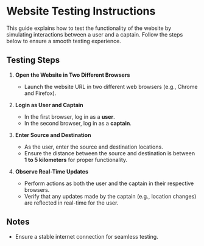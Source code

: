 # Website Testing Instructions

This guide explains how to test the functionality of the website by simulating interactions between a user and a captain. Follow the steps below to ensure a smooth testing experience.

## Testing Steps

1. **Open the Website in Two Different Browsers**
   - Launch the website URL in two different web browsers (e.g., Chrome and Firefox).

2. **Login as User and Captain**
   - In the first browser, log in as a **user**.
   - In the second browser, log in as a **captain**.

3. **Enter Source and Destination**
   - As the user, enter the source and destination locations.
   - Ensure the distance between the source and destination is between **1 to 5 kilometers** for proper functionality.

4. **Observe Real-Time Updates**
   - Perform actions as both the user and the captain in their respective browsers.
   - Verify that any updates made by the captain (e.g., location changes) are reflected in real-time for the user.

## Notes
- Ensure a stable internet connection for seamless testing.

